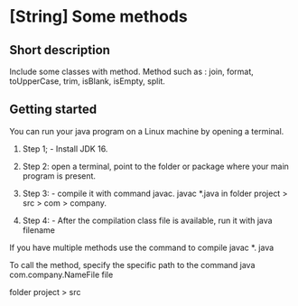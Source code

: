 # [String] Some methods

## Short description 

Include some classes with method. Method such as : join, format, toUpperCase, trim, isBlank, isEmpty, split.

## Getting started

You can run your java program on a Linux machine by opening a terminal.

1. Step 1; - Install JDK 16.

2. Step 2: open a terminal, point to the folder or package where your main program is present.

3. Step 3: - compile it with command javac. javac *.java in folder project > src > com > company. 

4. Step 4: - After the compilation class file is available, run it with java filename

If you have multiple methods use the command to compile javac *. java

To call the method, specify the specific path to the command java com.company.NameFile file 
 
folder project > src
